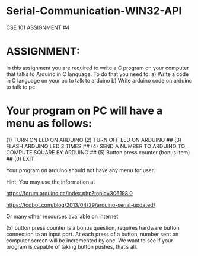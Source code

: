 # Serial-Communication-WIN32-API
CSE 101 ASSIGNMENT #4

# ASSIGNMENT:

In this assignment you are required to write a C program on your computer that talks to Arduino in C language. To do that you need to:
a)	Write a code in C language on your pc to talk to arduino
b)	Write arduino code on arduino to talk to pc

# Your program on PC will have a menu as follows:
(1) TURN ON LED ON ARDUINO
(2) TURN OFF LED ON ARDUINO ##
(3) FLASH ARDUINO LED 3 TIMES ##
(4) SEND A NUMBER TO ARDUINO TO COMPUTE SQUARE BY ARDUINO ##
(5) Button press counter (bonus item) ##
(0) EXIT

Your program on arduino should not have any menu for user.

Hint:  You may use the information at 

https://forum.arduino.cc/index.php?topic=306198.0


https://todbot.com/blog/2013/04/29/arduino-serial-updated/



Or many other resources available on internet
 

(5) button press counter is a bonus question, requires hardware button connection to an input port. At each press of a button, number sent on computer screen will be incremented by one. We want to see if your program is capable of taking button pushes, that’s all.

